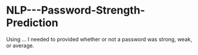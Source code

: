 # NLP---Password-Strength-Prediction
Using ... I needed to provided whether or not a password was strong, weak, or average.
